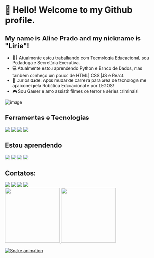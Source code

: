 # 👋 Hello! Welcome to my Github profile.
## My name is Aline Prado and my nickname is "Linie"!

- :woman_technologist: Atualmente estou trabalhando com Tecmologia Educacional, sou Pedadoga e Secretária Executiva.
- :computer: Atualmente estou aprendendo Python e Banco de Dados, mas também conheço um pouco de HTML| CSS |JS e React.
- :robot: Curiosidade: Após mudar de carreira para área de tecnologia me apaixonei pela Robótica Educacional e por LEGOS!
- :video_game: Sou Gamer e amo assistir filmes de terror e séries criminais!

![image](https://github.com/linieprado/linieprado/assets/79236944/c9ca6dbf-d192-449f-9cad-69ffbc75c9d8)


## Ferramentas e Tecnologias

<img src="https://cdn.jsdelivr.net/gh/devicons/devicon/icons/html5/html5-original.svg" />  <img src="https://cdn.jsdelivr.net/gh/devicons/devicon/icons/css3/css3-original-wordmark.svg" /> <img src="https://cdn.jsdelivr.net/gh/devicons/devicon/icons/javascript/javascript-original.svg" />  <img src="https://cdn.jsdelivr.net/gh/devicons/devicon/icons/react/react-original.svg" />
          
          

## Estou aprendendo

<img src="https://cdn.jsdelivr.net/gh/devicons/devicon/icons/python/python-original.svg" /> <img src="https://cdn.jsdelivr.net/gh/devicons/devicon/icons/mysql/mysql-original-wordmark.svg" />  <img src="https://cdn.jsdelivr.net/gh/devicons/devicon/icons/pandas/pandas-original-wordmark.svg" /> <img src="https://cdn.jsdelivr.net/gh/devicons/devicon/icons/numpy/numpy-original-wordmark.svg" /> 

## Contatos:

<div>
<a href="https://instagram.com/linieprado" target="_blank"><img loading="lazy" src="https://img.shields.io/badge/-Instagram-%23E4405F?style=for-the-badge&logo=instagram&logoColor=white" target="_blank"></a>
<a href="https://www.twitch.tv/miss_hh" target="_blank"><img loading="lazy" src="https://img.shields.io/badge/Twitch-9146FF?style=for-the-badge&logo=twitch&logoColor=white" target="_blank"></a>
<a href = "mailto:lineprados@gmail.com"><img loading="lazy" src="https://img.shields.io/badge/Gmail-D14836?style=for-the-badge&logo=gmail&logoColor=white" target="_blank"></a>
<a href="https://www.linkedin.com/in/alinepradosilva" target="_blank"><img loading="lazy" src="https://img.shields.io/badge/-LinkedIn-%230077B5?style=for-the-badge&logo=linkedin&logoColor=white" target="_blank"></a>   
</div>

<div>
<a href="https://github.com/linieprado">
<img loading="lazy" height="180em" src="https://github-readme-stats.vercel.app/api/top-langs/?username=seu-usuário-aqui&layout=compact&langs_count=7&theme=dracula"/>
<img loading="lazy" height="180em" src="https://github-readme-stats.vercel.app/api?username=seu-usuário-aqui&show_icons=true&theme=dracula&include_all_commits=true&count_private=true"/>
</div>

![Snake animation](https://github.com/seu-usuário-aqui/seu-usuário-aqui/blob/output/github-contribution-grid-snake.svg)
